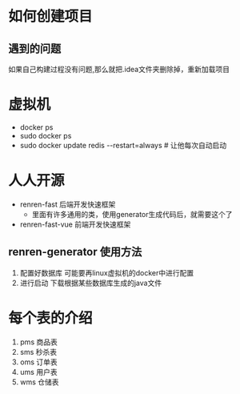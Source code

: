 # 如何创建项目

## 遇到的问题
如果自己构建过程没有问题,那么就把.idea文件夹删除掉，重新加载项目

# 虚拟机

* docker ps
* sudo docker ps
* sudo docker update redis --restart=always # 让他每次自动启动

# 人人开源

* renren-fast 后端开发快速框架
  * 里面有许多通用的类，使用generator生成代码后，就需要这个了
* renren-fast-vue 前端开发快速框架

## renren-generator 使用方法

1. 配置好数据库  可能要再linux虚拟机的docker中进行配置
2. 进行启动      下载根据某些数据库生成的java文件


# 每个表的介绍

1. pms 商品表
2. sms 秒杀表
3. oms 订单表
4. ums 用户表
5. wms 仓储表

















